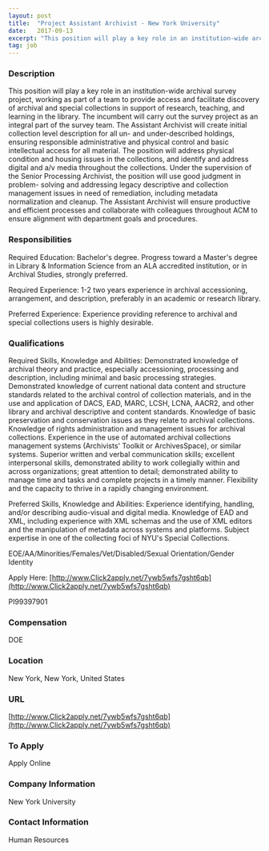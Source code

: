 ```yaml
---
layout: post
title:  "Project Assistant Archivist - New York University"
date:   2017-09-13
excerpt: "This position will play a key role in an institution-wide archival survey project, working as part of a team to provide access and facilitate discovery of archival and special collections in support of research, teaching, and learning in the library. The incumbent will carry out the survey project as an..."
tag: job
---
```


### Description   

This position will play a key role in an institution-wide archival survey project, working as part of a team to provide access and facilitate discovery of archival and special collections in support of research, teaching, and learning in the library. The incumbent will carry out the survey project as an integral part of the survey team. The Assistant Archivist will create initial collection level description for all un- and under-described holdings, ensuring responsible administrative and physical control and basic intellectual access for all material. The position will address physical condition and housing issues in the collections, and identify and address digital and a/v media throughout the collections. Under the supervision of the Senior Processing Archivist, the position will use good judgment in problem- solving and addressing legacy descriptive and collection management issues in need of remediation, including metadata normalization and cleanup. The Assistant Archivist will ensure productive and efficient processes and collaborate with colleagues throughout ACM to ensure alignment with department goals and procedures.


### Responsibilities   

Required Education:
Bachelor's degree. Progress toward a Master's degree in Library & Information Science from an ALA accredited institution, or in Archival Studies, strongly preferred.

Required Experience:
1-2 two years experience in archival accessioning, arrangement, and description, preferably in an academic or research library.

Preferred Experience:
Experience providing reference to archival and special collections users is highly desirable.


### Qualifications   

Required Skills, Knowledge and Abilities:
Demonstrated knowledge of archival theory and practice, especially accessioning, processing and description, including minimal and basic processing strategies. Demonstrated knowledge of current national data content and structure standards related to the archival control of collection materials, and in the use and application of DACS, EAD, MARC, LCSH, LCNA, AACR2, and other library and archival descriptive and content standards. Knowledge of basic preservation and conservation issues as they relate to archival collections. Knowledge of rights administration and management issues for archival collections. Experience in the use of automated archival collections management systems (Archivists' Toolkit or ArchivesSpace), or similar systems. Superior written and verbal communication skills; excellent interpersonal skills, demonstrated ability to work collegially within and across organizations; great attention to detail; demonstrated ability to manage time and tasks and complete projects in a timely manner. Flexibility and the capacity to thrive in a rapidly changing environment.

Preferred Skills, Knowledge and Abilities:
Experience identifying, handling, and/or describing audio-visual and digital media. Knowledge of EAD and XML, including experience with XML schemas and the use of XML editors and the manipulation of metadata across systems and platforms. Subject expertise in one of the collecting foci of NYU's Special Collections.


EOE/AA/Minorities/Females/Vet/Disabled/Sexual Orientation/Gender Identity

Apply Here: [http://www.Click2apply.net/7ywb5wfs7gsht6qb](http://www.Click2apply.net/7ywb5wfs7gsht6qb)

PI99397901 


### Compensation   

DOE


### Location   

New York, New York, United States


### URL   

[http://www.Click2apply.net/7ywb5wfs7gsht6qb](http://www.Click2apply.net/7ywb5wfs7gsht6qb)

### To Apply   

Apply Online


### Company Information   

New York University


### Contact Information   

Human Resources

